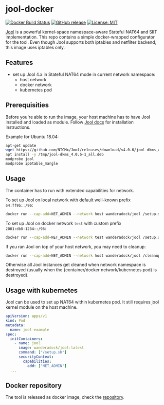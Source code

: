 # jool-docker

[![Docker Build Status](https://img.shields.io/docker/build/wanderadock/jool.svg)](https://hub.docker.com/r/wanderadock/jool/)
[![GitHub release](https://img.shields.io/github/release/WanderaOrg/jool-docker.svg)](https://github.com/WanderaOrg/jool-docker/releases/latest)
[![License: MIT](https://img.shields.io/badge/License-MIT-yellow.svg)](https://github.com/WanderaOrg/jool-docker/blob/master/LICENSE)

[Jool](https://www.jool.mx/en/index.html) is a powerful kernel-space namespace-aware Stateful NAT64 and SIIT implementation.
This repo contains a simple docker-wrapped configurator for the tool.
Even though Jool supports both iptables and netfilter backend, this image uses iptables only.

## Features

* set up Jool 4.x in Stateful NAT64 mode in current network namespace:
  * host network
  * docker network
  * kubernetes pod

## Prerequisities

Before you're able to run the image, your host machine has to have Jool installed and loaded as module.
Follow [Jool docs](https://www.jool.mx/en/documentation.html) for installation instructions.

Example for Ubuntu 18.04:

```bash
apt-get update
wget https://github.com/NICMx/Jool/releases/download/v4.0.6/jool-dkms_4.0.6-1_all.deb -O /tmp/jool-dkms_4.0.6-1_all.deb
apt install -y /tmp/jool-dkms_4.0.6-1_all.deb
modprobe jool
modprobe ip6table_mangle
```

## Usage

The container has to run with extended capabilities for network.

To set up Jool on local network with default well-known prefix `64:ff9b::/96`:

```bash
docker run --cap-add=NET_ADMIN --network host wanderadock/jool /setup.sh
```

To set up Jool on docker network `test` with custom prefix `2001:db8:1234::/96`:

```bash
docker run --cap-add=NET_ADMIN --network test wanderadock/jool /setup.sh 2001:db8:1234::/96
```

If you ran Jool on top of your host network, you may need to cleanup:

```bash
docker run --cap-add=NET_ADMIN --network host wanderadock/jool /cleanup.sh
```

Otherwise all Jool instances get cleaned when network namespace is destroyed (usually when the {container/docker network/kubernetes pod} is destroyed).

## Usage with kubernetes

Jool can be used to set up NAT64 within kubernetes pod. It still requires jool kernel module on the host machine.

```yaml
apiVersion: apps/v1
kind: Pod
metadata:
  name: jool-example
spec:
  initContainers:
    - name: jool
      image: wanderadock/jool:latest
      command: ["/setup.sh"]
      securityContext:
        capabilities:
          add: ["NET_ADMIN"]
  ...
```

## Docker repository

The tool is released as docker image, check the [repository](https://hub.docker.com/r/wanderadock/jool/).
